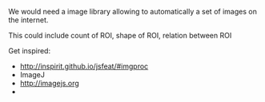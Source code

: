We would need a image library allowing to automatically a set of images on the internet.

This could include count of ROI, shape of ROI, relation between ROI

Get inspired:

* http://inspirit.github.io/jsfeat/#imgproc
* ImageJ
* http://imagejs.org
* 




